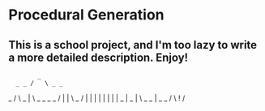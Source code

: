 # Procedural Generation
## This is a school project, and I'm too lazy to write a more detailed description. Enjoy!

            _
      _ _ /   \ _ _
  _ /               \ _
|   \ _ _       _ _ /   |
|         \ _ /         |
|           |           |
|           |           |
| _         |         _ |
    \ _ _   |   _ _ /
          \ ! /
